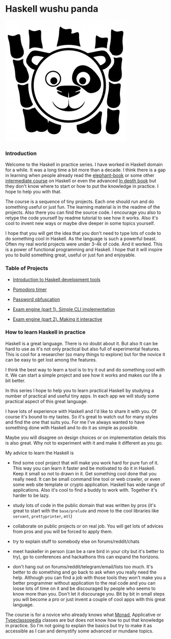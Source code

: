 # Haskell wushu panda

![Panda pic](https://github.com/anton-k/haskell-wushu-panda/blob/main/img/main-panda-logo.jpg)

### Introduction

Welcome to the Haskell in practice series. 
I have worked in Haskell domain for a while. It was a long time a bit more than a decade. 
I think there is a gap in learning when people already read the [elephant-book](https://www.amazon.com/Learn-You-Haskell-Great-Good/dp/1593272839) 
or some other [intermediate course](https://www.goodreads.com/book/show/25587599-haskell-programming-from-first-principles) on Haskell 
or even the advanced [In depth book](https://www.manning.com/books/haskell-in-depth) but they don't know where to start
or how to put the knowledge in practice. I hope to help you with that.

The course is a sequence of tiny projects. Each one should run and do something 
useful or just fun. The learning material is in the readme of the projects.
Also there you can find the source code. I encourage you also to retype
the code yourself by readme tutorial to see how it works. Also it's cool to invent new ways 
or maybe dive deeper in some topics yourself.

I hope that you will get the idea that you don't need to type lots of code
to do something cool in Haskell. As the language is such a powerful beast. 
Often my real world projects were under 3-4k of code. And it worked. 
This is a power of functional programming and Haskell. I hope that it will inspire you 
to build something great, useful or just fun and enjoyable.

### Table of Projects

* [Introduction to Haskell development tools](https://github.com/anton-k/haskell-wushu-panda/blob/main/00-build-tools/README.md)

* [Pomodoro timer](https://github.com/anton-k/haskell-wushu-panda/blob/main/01-pomodoro/README.md)

* [Password obfuscation](https://github.com/anton-k/haskell-wushu-panda/blob/main/02-password-obfuscator/README.md)

* [Exam engine (part 1). Simple CLI implementation](https://github.com/anton-k/haskell-wushu-panda/blob/main/03-exams/README.md)

* [Exam engine (part 2). Making it interactive](https://github.com/anton-k/haskell-wushu-panda/blob/main/04-exams-interactive/README.md)

### How to learn Haskell in practice

Haskell is a great language. There is no doubt about it. But also 
It can be hard to use as it's not only practical but also full of experimental features.
This is cool for a researcher (so many things to explore) but for the novice
it can be easy to get lost among the features.

I think the best way to learn a tool is to try it out and do something cool with it.
We can start a simple project and see how it works and makes our life a bit better.

In this series I hope to help you to learn practical Haskell by studying a 
number of practical and useful tiny apps. In each app we will study some 
practical aspect of this great language.

I have lots of experience with Haskell and I'd like to share it with you.
Of course it's bound to my tastes. So it's great to watch out for many styles
and find the one that suits you. For me I've always wanted to have something 
done with Haskell and to do it as simple as possible.

Maybe you will disagree on design choices or on implementation details this 
is also great. Why not to experiment with it and make it different as you go.

My advice to learn the Haskell is 

* find some cool project that will make you work hard
   for pure fun of it. This way you can learn it faster and be motivated to do it in Haskell.
   Keep it small so not to drawn in it. Get something cool done that you really need.
   It can be small command line tool or web crawler, or even some web site template
   or crypto application. Haskell has wide range of applications.
   Also it's cool to find a buddy to work with. Together it's harder to be lazy.

* study lots of code in the public domain 
   that was written by pros (it's great to start with the `base/prelude` and move
   to the cool libraries like `servant`, `prettyprinter`, `mtl`) 

* collaborate on public projects or on real job. You will get lots of advices from pros and 
  you will be forced to apply them.

* try to explain stuff to somebody else on forums/reddit/chats

* meet haskeller in person (can be a rare bird in your city but it's better to try), 
    go to conferences and hackathons this can expand the horizons.

* don't hang out on forums/reddit/telegram/email/lists too much. 
  It's better to do something and go back to ask
  when you really need the help. Although you can find a job with those tools
  they won't make you a better programmer without application to the real code
  and you can loose lots of time on it and be discouraged by people who seems to know more than you.
  Don't let it discourage you. Bit by bit in small steps you will become a pro
  or just invent a couple of cool apps with this great language.

The course is for a novice who already knows what [Monad](https://github.com/anton-k/monads-for-drummers), Applicative or [Typeclassopedia](https://wiki.haskell.org/Typeclassopedia)
classes are but does not know how to put that knowledge in practice. 
So I'm not going to explain the basics but try to make it as accessible as I can
and demystify some advanced or mundane topics.


